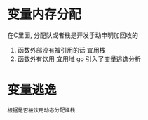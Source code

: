 # 变量内存分配
在C里面, 分配队或者栈是开发手动申明加回收的
1. 函数外部没有被引用的话 宜用栈
2. 函数外有饮用 宜用堆
go 引入了变量逃逸分析
# 变量逃逸
    根据是否被饮用动态分配堆栈

